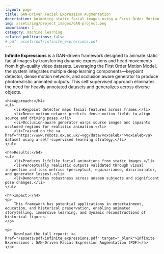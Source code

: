 ```yaml
---
layout: page
title: GAN-Driven Facial Expression Augmentation
description: Animating static facial images using a First Order Motion GAN model for photorealistic facial expression augmentation.
img: assets/img/project_images/GAN-project.png
importance: 2
category: machine learning
related_publications: false
# pdf: assets/pdf/infinite_expressions.pdf
---
```


<div class="mt-4">
    <p>
        <strong>Infinite Expressions</strong> is a GAN-driven framework designed to animate static facial images by transferring dynamic expressions and head movements from high-quality video datasets. Leveraging the First Order Motion Model, the system integrates multiple deep learning components—keypoint detector, dense motion network, and occlusion aware generator to produce photorealistic animated outputs. This self supervised approach eliminates the need for heavily annotated datasets and generalizes across diverse objects.
    </p>

    <h4>Approach:</h4>
    <ul>
        <li>Keypoint detector maps facial features across frames.</li>
        <li>Dense motion network predicts dense motion fields to align source and driving poses.</li>
        <li>Occlusion-aware generator warps source images and inpaints occluded regions for realistic animation.</li>
        <li>Trained on the <a href="https://www.robots.ox.ac.uk/~vgg/data/voxceleb/">VoxCeleb</a> dataset using a self-supervised learning strategy.</li>
    </ul>

    <h4>Results:</h4>
    <ul>
        <li>Produces lifelike facial animations from static images.</li>
        <li>Perceptually realistic outputs validated through visual inspection and loss metrics (perceptual, equivariance, discriminator, and generator losses).</li>
        <li>Demonstrates robustness across unseen subjects and significant pose changes.</li>
    </ul>

    <h4>Impact:</h4>
    <p>
        This framework has potential applications in entertainment, education, and historical preservation, enabling animated storytelling, immersive learning, and dynamic reconstructions of historical figures.
    </p>

    <p>
        Download the full report: <a href="/assets/pdf/infinite_expressions.pdf" target="_blank">Infinite Expressions : GAN-Driven Facial Expression Augmentation (PDF)</a>
    </p>
</div>